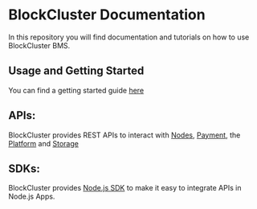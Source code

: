 # BlockCluster Documentation
In this repository you will find documentation and tutorials on how to use BlockCluster BMS.

## Usage and Getting Started
You can find a getting started guide [here](Getting_Started.md)
## APIs:

BlockCluster provides REST APIs to interact with [Nodes](https://dynamo.api.blockcluster.io), [Payment](https://paymeter.api.blockcluster.io), the [Platform](https://platform.api.blockcluster.io) and [Storage](https://hyperion.api.blockcluster.io)

## SDKs:

BlockCluster provides [Node.js SDK](https://github.com/BlockClusterApp/blockcluster-node) to make it easy to integrate APIs in Node.js Apps.
